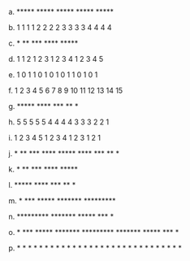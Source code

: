 a.  *****
    *****
    *****
    *****
    *****
    
b.  1 1 1 1
    2 2 2 2
    3 3 3 3
    4 4 4 4


c.  *
    **
    ***
    ****
    *****
    
d.  1
    1 2
    1 2 3
    1 2 3 4
    1 2 3 4 5 
    
e.  1
    0 1
    1 0 1
    0 1 0 1
    1 0 1 0 1  

f.  1
    2  3
    4  5  6
    7  8  9  10
    11 12 13 14 15


g.  *****
    ****
    ***
    **
    *
    
h.  5 5 5 5 5
    4 4 4 4
    3 3 3
    2 2
    1    
    
i.  1 2 3 4 5
    1 2 3 4 
    1 2 3
    1 2 
    1    


j.  *
    **
    ***
    ****
    *****
    ****
    ***
    **
    *

k.       *
        **
       ***
      ****
     *****


l.   *****
      ****
       ***
        **
         *

m.      *
       ***
      *****
     *******
    *********

n.  *********
     *******
      *****
       ***
        *

o.      *
       ***
      *****
     *******
    ********* 
     *******
      *****
       ***
        *  


p.  * * * * *
     * * * *
      * * *
       * *
        *
        *
       * *
      * * *
     * * * *
    * * * * *
